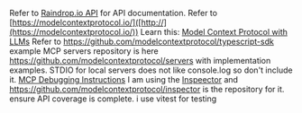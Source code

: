 Refer to [Raindrop.io API](https://developer.raindrop.io) for API documentation.
Refer to [https://modelcontextprotocol.io/]([http://](https://modelcontextprotocol.io/))
Learn this: [Model Context Protocol with LLMs]([http://](https://modelcontextprotocol.io/llms-full.txt))
Refer to https://github.com/modelcontextprotocol/typescript-sdk 
example MCP servers repository is here https://github.com/modelcontextprotocol/servers with implementation examples.
STDIO for local servers does not like console.log so don't include it.
[MCP Debugging Instructions](https://modelcontextprotocol.io/docs/tools/debugging)
I am using the [Inspeector](https://modelcontextprotocol.io/docs/tools/inspector) and https://github.com/modelcontextprotocol/inspector is the repository for it.
ensure API coverage is complete. 
i use vitest for testing


